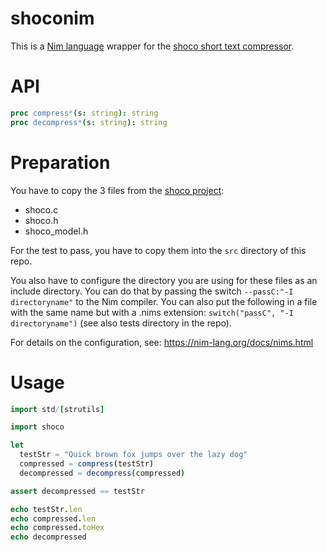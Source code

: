 # shoconim
This is a [Nim language](https://nim-lang.org/) wrapper for the [shoco short text compressor](https://ed-von-schleck.github.io/shoco/).

# API
```nim
proc compress*(s: string): string
proc decompress*(s: string): string
```

# Preparation

You have to copy the 3 files from the [shoco project](https://github.com/Ed-von-Schleck/shoco):

* shoco.c
* shoco.h
* shoco_model.h

For the test to pass, you have to copy them into the `src` directory of this repo.

You also have to configure the directory you are using for these files as an include directory. You can do that by passing the switch `--passC:"-I directoryname"` to the Nim compiler. You can also put the following in a file with the same name but with a .nims extension: `switch("passC", "-I directoryname")` (see also tests directory in the repo).

For details on the configuration, see: https://nim-lang.org/docs/nims.html

# Usage

```nim
import std/[strutils]

import shoco

let
  testStr = "Quick brown fox jumps over the lazy dog"
  compressed = compress(testStr)
  decompressed = decompress(compressed)

assert decompressed == testStr

echo testStr.len
echo compressed.len
echo compressed.toHex
echo decompressed
```
